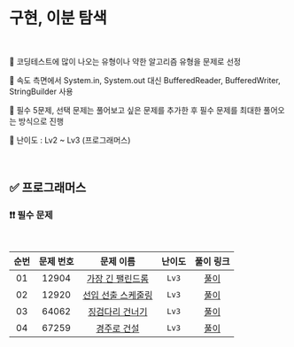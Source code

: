 # 구현, 이분 탐색

<br/>

📌 코딩테스트에 많이 나오는 유형이나 약한 알고리즘 유형을 문제로 선정

📌 속도 측면에서 System.in, System.out 대신 BufferedReader, BufferedWriter, StringBuilder 사용

📌 필수 5문제, 선택 문제는 풀어보고 싶은 문제를 추가한 후 필수 문제를 최대한 풀어오는 방식으로 진행

📌 난이도 : Lv2 ~ Lv3 (프로그래머스)

<br/>

## ✅ 프로그래머스

### ❗❗ 필수 문제

<br/>

순번 | 문제 번호 | 문제 이름 | 난이도 | 풀이 링크
:---: | :---: | :---: | :---: | :---: 
01 | 12904 | [가장 긴 팰린드롬](https://school.programmers.co.kr/learn/courses/30/lessons/12904) | ```Lv3``` | [풀이](https://github.com/psj98/Java_Study_Coding_18/blob/main/study/src/study_231108/problemset/programmers_12904.java)
02 | 12920 | [선입 선출 스케줄링](https://school.programmers.co.kr/learn/courses/30/lessons/12920) | ```Lv3``` | [풀이](https://github.com/psj98/Java_Study_Coding_18/blob/main/study/src/study_231108/problemset/programmers_12920.java)
03 | 64062 | [징검다리 건너기](https://school.programmers.co.kr/learn/courses/30/lessons/64062) | ```Lv3``` | [풀이](https://github.com/psj98/Java_Study_Coding_18/blob/main/study/src/study_231108/problemset/programmers_64062.java)
04 | 67259 | [경주로 건설](https://school.programmers.co.kr/learn/courses/30/lessons/67259) | ```Lv3``` | [풀이](https://github.com/psj98/Java_Study_Coding_18/blob/main/study/src/study_231108/problemset/programmers_67259.java)